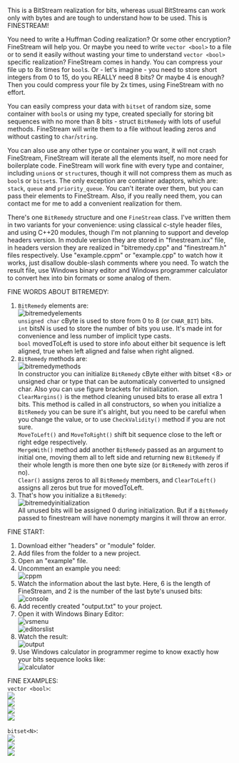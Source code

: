 ﻿This is a BitStream realization for bits, whereas usual BitStreams can work only with bytes and are tough to understand how to be used.
This is FINESTREAM!

You need to write a Huffman Coding realization? Or some other encryption? FineStream will help you. Or maybe you need to write ``vector <bool>`` to a file or to send it easily without wasting your time to understand ``vector <bool>`` specific realization? FineStream comes in handy. You can compress your file up to 8x times for ``bool``s. Or - let's imagine - you need to store short integers from 0 to 15, do you REALLY need 8 bits? Or maybe 4 is enough? Then you could compress your file by 2x times, using FineStream with no effort.

You can easily compress your data with ``bitset`` of random size, some container with ``bool``s or using my type, created specially for storing bit sequences with no more than 8 bits - struct ``BitRemedy`` with lots of useful methods. FineStream will write them to a file without leading zeros and without casting to ``char``/``string``.

You can also use any other type or container you want, it will not crash FineStream, FineStream will iterate all the elements itself, no more need for boilerplate code. FineStream will work fine with every type and container, including ``union``s or ``struct``ures, though it will not compress them as much as ``bool``s or ``bitset``s. The only exception are container adaptors, which are: ``stack``, ``queue`` and ``priority_queue``. You can't iterate over them, but you can pass their elements to FineStream. Also, if you really need them, you can contact me for me to add a convenient realization for them.

There's one ``BitRemedy`` structure and one ``FineStream`` class. I've written them in two variants for your convenience: using classical c-style header files, and using C++20 modules, though I'm not planning to support and develop headers version. In module version they are stored in "finestream.ixx" file, in headers version they are realized in "bitremedy.cpp" and "finestream.h" files respectively. Use "example.cppm" or "example.cpp" to watch how it works, just disallow double-slash comments where you need. To watch the result file, use Windows binary editor and Windows programmer calculator to convert hex into bin formats or some analog of them.  

FINE WORDS ABOUT BITREMEDY:
1) ``BitRemedy`` elements are:  
![bitremedyelements](/pictures/00about_bitremedy/0.jpg)  
``unsigned char`` cByte is used to store from 0 to 8 (or ``CHAR_BIT``) bits.  
``int`` bitsN is used to store the number of bits you use. It's made int for convenience and less number of implicit type casts.  
``bool`` movedToLeft is used to store info about either bit sequence is left aligned, true when left aligned and false when right aligned.  
2) ``BitRemedy`` methods are:  
![bitremedymethods](/pictures/00about_bitremedy/1.jpg)  
In constructor you can initialize ``BitRemedy`` cByte either with bitset <8> or unsigned char or type that can be automaticaly converted to unsigned char. Also you can use figure brackets for initialization.  
``ClearMargins()`` is the method cleaning unused bits to erase all extra 1 bits. This method is called in all constructors, so when you initialize a ``BitRemedy`` you can be sure it's alright, but you need to be careful when you change the value, or to use ``CheckValidity()`` method if you are not sure.  
``MoveToLeft()`` and ``MoveToRight()`` shift bit sequence close to the left or right edge respectively.  
``MergeWith()`` method add another ``BitRemedy`` passed as an argument to initial one, moving them all to left side and returning new ``BitRemedy`` if their whole length is more then one byte size (or ``BitRemedy`` with zeros if no).  
``Clear()`` assigns zeros to all ``BitRemedy`` members, and ``ClearToLeft()`` assigns all zeros but true for movedToLeft.  
3) That's how you initialize a ``BitRemedy``:  
![bitremedyinitialization](/pictures/00about_bitremedy/2.jpg)  
All unused bits will be assigned 0 during initialization. But if a ``BitRemedy`` passed to finestream will have nonempty margins it will throw an error.  
  
  
FINE START:
1) Download either "headers" or "module" folder.  
2) Add files from the folder to a new project.  
3) Open an "example" file.  
4) Uncomment an example you need:  
![cppm](/pictures/0bitremedy/0.jpg)  
5) Watch the information about the last byte. Here, 6 is the length of FineStream, and 2 is the number of the last byte's unused bits:  
![console](/pictures/0bitremedy/1.jpg)  
6) Add recently created "output.txt" to your project.  
7) Open it with Windows Binary Editor:  
![vsmenu](/pictures/0bitremedy/2.jpg)  
![editorslist](/pictures/0bitremedy/3.jpg)  
8) Watch the result:  
![output](/pictures/0bitremedy/4.jpg)  
9) Use Windows calculator in programmer regime to know exactly how your bits sequence looks like:  
![calculator](/pictures/0bitremedy/5.jpg)  


  
FINE EXAMPLES:  
``vector <bool>``:  
![](/pictures/1vector_bool/0.jpg)  
![](/pictures/1vector_bool/1.jpg)  
![](/pictures/1vector_bool/2.jpg)  
![](/pictures/1vector_bool/3.jpg)  
  
  
  
``bitset<N>``:  
![](/pictures/2bitset/0.jpg)  
![](/pictures/2bitset/1.jpg)  
![](/pictures/2bitset/2.jpg)  
